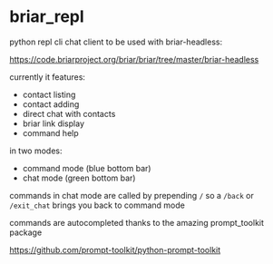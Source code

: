 # briar_repl

python repl cli chat client to be used with briar-headless:

https://code.briarproject.org/briar/briar/tree/master/briar-headless

currently it features:
* contact listing
* contact adding
* direct chat with contacts
* briar link display
* command help

in two modes:
* command mode (blue bottom bar)
* chat mode    (green bottom bar)

commands in chat mode are called by prepending `/` so a `/back` or `/exit_chat` brings you back to command mode

commands are autocompleted thanks to the amazing prompt_toolkit package

https://github.com/prompt-toolkit/python-prompt-toolkit
